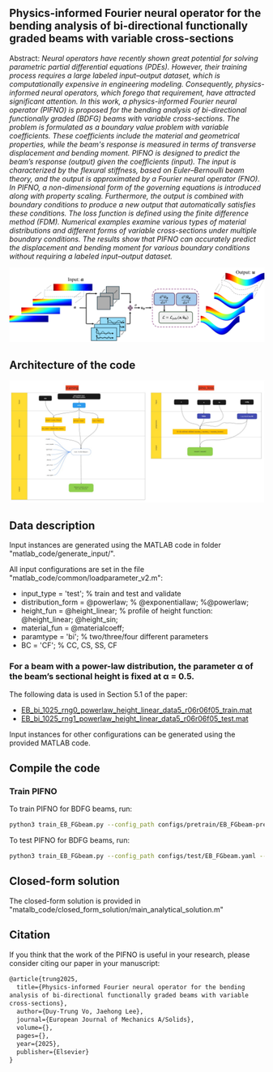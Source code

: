 ## Physics-informed Fourier neural operator for the bending analysis of bi-directional functionally graded beams with variable cross-sections
Abstract: *Neural operators have recently shown great potential for solving parametric partial differential equations (PDEs). However, their training process requires a large labeled input–output dataset, which is computationally expensive in engineering modeling. Consequently, physics-informed neural operators, which forego that requirement, have attracted significant attention. In this work, a physics-informed Fourier neural operator (PIFNO) is proposed for the bending analysis of bi-directional functionally graded (BDFG) beams with variable cross-sections. 
The problem is formulated as a boundary value problem with variable coefficients. These coefficients include the material and geometrical properties, while the beam's response is measured in terms of transverse displacement and bending moment.
PIFNO is designed to predict the beam’s response (output) given the coefficients (input). The input is characterized by the flexural stiffness, based on Euler–Bernoulli beam theory, and the output is approximated by a Fourier neural operator (FNO). In PIFNO, a non-dimensional form of the governing equations is introduced along with property scaling. Furthermore, the output is combined with boundary conditions to produce a new output that automatically satisfies these conditions. The loss function is defined using the finite difference method (FDM).
Numerical examples examine various types of material distributions and different forms of variable cross-sections under multiple boundary conditions. The results show that PIFNO can accurately predict the displacement and bending moment for various boundary conditions without requiring a labeled input–output dataset.*

 ![Problem statement](docs/theory_image_problem_statement2.png)

## Architecture of the code
![PIFNO program structure](docs/PIFNO-bidirectionalFGbeam.jpg)

## Data description
Input instances are generated using the MATLAB code in folder "matlab_code/generate_input/".

All input configurations are set in the file "matlab_code/common/loadparameter_v2.m": 

- input_type = 'test';               % train and test and validate
- distribution_form = @powerlaw;     % @exponentiallaw; %@powerlaw;
- height_fun = @height_linear;       % profile of height function: @height_linear; @height_sin;
- material_fun = @materialcoeff;
- paramtype = 'bi';                  % two/three/four different parameters
- BC = 'CF';                         % CC, CS, SS, CF

### For a beam with a power-law distribution, the parameter α of the beam’s sectional height is fixed at α = 0.5.
The following data is used in Section 5.1 of the paper: 

* [EB_bi_1025_rng0_powerlaw_height_linear_data5_r06r06f05_train.mat](https://drive.google.com/file/d/1ZbXFUUWjBjaBSEPwO002Z9qTmt4MwmMa/view?usp=sharing)
* [EB_bi_1025_rng1_powerlaw_height_linear_data5_r06r06f05_test.mat](https://drive.google.com/file/d/1p7WcyPvCm84qgWPrPe_1mZu26Fr4bfix/view?usp=sharing)

Input instances for other configurations can be generated using the provided MATLAB code.

## Compile the code
### Train PIFNO
To train PIFNO for BDFG beams, run:
```bash 
python3 train_EB_FGbeam.py --config_path configs/pretrain/EB_FGbeam-pretrain.yaml --mode train
```

To test PIFNO for BDFG beams, run:
```bash
python3 train_EB_FGbeam.py --config_path configs/test/EB_FGbeam.yaml --mode test
```

## Closed-form solution
The closed-form solution is provided in "matalb_code/closed_form_solution/main_analytical_solution.m"

## Citation
If you think that the work of the PIFNO is useful in your research, please consider citing our paper in your manuscript:
```
@article{trung2025,
  title={Physics-informed Fourier neural operator for the bending analysis of bi-directional functionally graded beams with variable cross-sections},
  author={Duy-Trung Vo, Jaehong Lee},
  journal={European Journal of Mechanics A/Solids},
  volume={},
  pages={},
  year={2025},
  publisher={Elsevier}
}